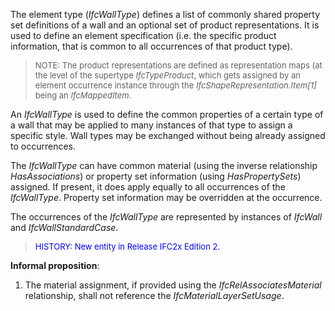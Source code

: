 The element type (_IfcWallType_) defines a list of commonly shared property set definitions of a wall and an optional set of product representations. It is used to define an element specification (i.e. the specific product information, that is common to all occurrences of that product type).

> <font size="-1">NOTE: The product representations
are defined as representation maps (at the level of the supertype <i>IfcTypeProduct</i>,
which gets assigned by an element occurrence instance through the <i>IfcShapeRepresentation.Item[1]</i>
being an <i>IfcMappedItem</i>.</font>
>

An _IfcWallType_ is used to define the common properties of a certain type of a wall that may be applied to many instances of that type to assign a specific style. Wall types may be exchanged without being already assigned to occurrences.

The _IfcWallType_ can have common material (using the inverse relationship _HasAssociations_) or property set information (using _HasPropertySets_) assigned. If present, it does apply equally to all occurrences of the _IfcWallType_. Property set information may be overridden at the occurrence.

The occurrences of the _IfcWallType_ are represented by instances of _IfcWall_ and _IfcWallStandardCase_.

> <font color="#0000ff" size="-1">HISTORY:
New entity in Release IFC2x Edition 2.</font>
>

**Informal proposition**:

1. The material assignment, if provided using the _IfcRelAssociatesMaterial_ relationship, shall not reference the _IfcMaterialLayerSetUsage_.